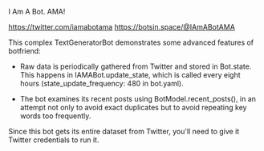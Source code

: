 I Am A Bot. AMA!

https://twitter.com/iamabotama
https://botsin.space/@IAmABotAMA

This complex TextGeneratorBot demonstrates some advanced features of
botfriend:

* Raw data is periodically gathered from Twitter and stored in
   Bot.state.  This happens in IAMABot.update_state, which is called
   every eight hours (state_update_frequency: 480 in bot.yaml).

* The bot examines its recent posts using BotModel.recent_posts(), in
  an attempt not only to avoid exact duplicates but to avoid repeating
  key words too frequently.

Since this bot gets its entire dataset from Twitter, you'll need to
give it Twitter credentials to run it.
